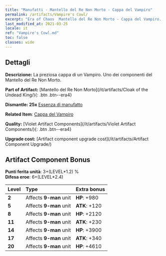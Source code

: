 ```yaml
---
title: "Manufatti - Mantello del Re Non Morto - Cappa del Vampiro"
permalink: /artifacts/Vampire's Cowl/
excerpt: "Era of Chaos  Mantello del Re Non Morto - Cappa del Vampiro. La preziosa cappa di un Vampiro. Uno dei componenti del Mantello del Re Non Morto."
last_modified_at: 2021-03-25
locale: it
ref: "Vampire's Cowl.md"
toc: false
classes: wide
---
```




## Dettagli

 **Descrizione:** La preziosa cappa di un Vampiro. Uno dei componenti del Mantello del Re Non Morto.

 **Part of Artifact:** [Mantello del Re Non Morto](/it/artifacts/Cloak of the Undead King/){: .btn .btn--era4}

 **Dismantle: 25x** [Essenza di manufatto](/it/Items/con_905/)

 **Related Item**: [Cappa del Vampiro](/it/Items/art_130/)

 **Quality:** [Violet Artifact Components](/it/artifacts/Violet Artifact Components/){: .btn .btn--era4}

 **Upgrade cost:** [Artifact component upgrade cost](/it/artifacts/Artifact Component Upgrade/)

## Artifact Component Bonus

  **Punti ferita unità**: 3+(LEVEL\*1.2) %<br/>**Difesa eroe**: 6+(LEVEL\*2.4)

  |  Level  | Type |    Extra bonus  | 
  |:--------|:-----|:----------------| 
  | **2** | Affects **9-man** unit | **HP**: +980 | 
  | **5** | Affects **9-man** unit | **ATK**: +120 | 
  | **8** | Affects **9-man** unit | **HP**: +2120 | 
  | **11** | Affects **9-man** unit | **ATK**: +230 | 
  | **14** | Affects **9-man** unit | **HP**: +3900 | 
  | **17** | Affects **9-man** unit | **ATK**: +340 | 
  | **20** | Affects **9-man** unit | **HP**: +4610 | 
